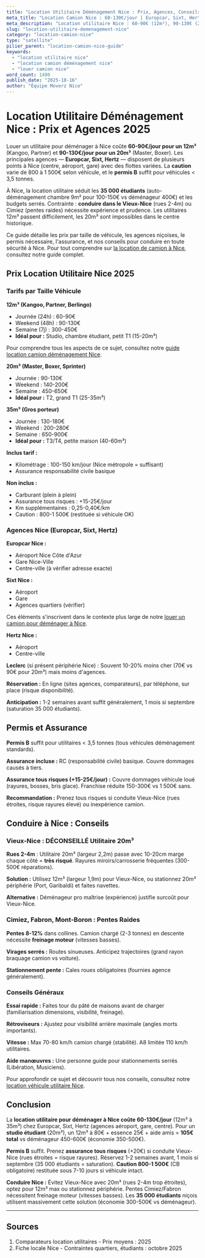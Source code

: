 ```yaml
---
title: "Location Utilitaire Déménagement Nice : Prix, Agences, Conseils 2025"
meta_title: "Location Camion Nice : 60-130€/jour | Europcar, Sixt, Hertz"
meta_description: "Location utilitaire Nice : 60-90€ (12m³), 90-130€ (20m³). Europcar, Sixt, Hertz. Permis B. Caution 800-1500€. Conduite Vieux-Nice. Guide complet."
slug: "location-utilitaire-demenagement-nice"
category: "location-camion-nice"
type: "satellite"
pilier_parent: "location-camion-nice-guide"
keywords:
  - "location utilitaire nice"
  - "location camion déménagement nice"
  - "louer camion nice"
word_count: 1400
publish_date: "2025-10-16"
author: "Équipe Moverz Nice"
---
```


# Location Utilitaire Déménagement Nice : Prix et Agences 2025

Louer un utilitaire pour déménager à Nice coûte **60-90€/jour pour un 12m³** (Kangoo, Partner) et **90-130€/jour pour un 20m³** (Master, Boxer). Les principales agences — **Europcar, Sixt, Hertz** — disposent de plusieurs points à Nice (centre, aéroport, gare) avec des flottes variées. La **caution** varie de 800 à 1 500€ selon véhicule, et le **permis B** suffit pour véhicules < 3,5 tonnes.

À Nice, la location utilitaire séduit les **35 000 étudiants** (auto-déménagement chambre 9m² pour 100-150€ vs déménageur 400€) et les budgets serrés. Contrainte : **conduire dans le Vieux-Nice** (rues 2-4m) ou Cimiez (pentes raides) nécessite expérience et prudence. Les utilitaires 12m³ passent difficilement, les 20m³ sont impossibles dans le centre historique.

Ce guide détaille les prix par taille de véhicule, les agences niçoises, le permis nécessaire, l'assurance, et nos conseils pour conduire en toute sécurité à Nice. Pour tout comprendre sur [la location de camion à Nice](/blog/location-camion-nice/location-camion-nice-guide), consultez notre guide complet.

## Prix Location Utilitaire Nice 2025

### Tarifs par Taille Véhicule

**12m³ (Kangoo, Partner, Berlingo)**
- Journée (24h) : 60-90€
- Weekend (48h) : 90-130€
- Semaine (7j) : 300-450€
- **Idéal pour :** Studio, chambre étudiant, petit T1 (15-20m³)

Pour comprendre tous les aspects de ce sujet, consultez notre [guide location camion déménagement Nice](/blog/location-camion/location-camion-demenagement-nice-guide).


**20m³ (Master, Boxer, Sprinter)**
- Journée : 90-130€
- Weekend : 140-200€
- Semaine : 450-650€
- **Idéal pour :** T2, grand T1 (25-35m³)

**35m³ (Gros porteur)**
- Journée : 130-180€
- Weekend : 200-280€
- Semaine : 650-900€
- **Idéal pour :** T3/T4, petite maison (40-60m³)

**Inclus tarif :**
- Kilométrage : 100-150 km/jour (Nice métropole = suffisant)
- Assurance responsabilité civile basique

**Non inclus :**
- Carburant (plein à plein)
- Assurance tous risques : +15-25€/jour
- Km supplémentaires : 0,25-0,40€/km
- Caution : 800-1 500€ (restituée si véhicule OK)

### Agences Nice (Europcar, Sixt, Hertz)

**Europcar Nice :**
- Aéroport Nice Côte d'Azur
- Gare Nice-Ville
- Centre-ville (à vérifier adresse exacte)

**Sixt Nice :**
- Aéroport
- Gare
- Agences quartiers (vérifier)


Ces éléments s'inscrivent dans le contexte plus large de notre [louer un camion pour déménager à Nice](/blog/location-camion/location-camion-demenagement-nice-guide).

**Hertz Nice :**
- Aéroport
- Centre-ville

**Leclerc** (si présent périphérie Nice) : Souvent 10-20% moins cher (70€ vs 90€ pour 20m³) mais moins d'agences.

**Réservation :** En ligne (sites agences, comparateurs), par téléphone, sur place (risque disponibilité).

**Anticipation :** 1-2 semaines avant suffit généralement, 1 mois si septembre (saturation 35 000 étudiants).

## Permis et Assurance

**Permis B** suffit pour utilitaires < 3,5 tonnes (tous véhicules déménagement standards).

**Assurance incluse :** RC (responsabilité civile) basique. Couvre dommages causés à tiers.

**Assurance tous risques (+15-25€/jour) :** Couvre dommages véhicule loué (rayures, bosses, bris glace). Franchise réduite 150-300€ vs 1 500€ sans.

**Recommandation :** Prenez tous risques si conduite Vieux-Nice (rues étroites, risque rayures élevé) ou inexpérience camion.

## Conduire à Nice : Conseils

### Vieux-Nice : DÉCONSEILLÉ Utilitaire 20m³

**Rues 2-4m** : Utilitaire 20m³ (largeur 2,2m) passe avec 10-20cm marge chaque côté = **très risqué**. Rayures miroirs/carrosserie fréquentes (300-500€ réparations).

**Solution :** Utilisez 12m³ (largeur 1,9m) pour Vieux-Nice, ou stationnez 20m³ périphérie (Port, Garibaldi) et faites navettes.

**Alternative :** Déménageur pro maîtrise (expérience) justifie surcoût pour Vieux-Nice.

### Cimiez, Fabron, Mont-Boron : Pentes Raides

**Pentes 8-12%** dans collines. Camion chargé (2-3 tonnes) en descente nécessite **freinage moteur** (vitesses basses).

**Virages serrés :** Routes sinueuses. Anticipez trajectoires (grand rayon braquage camion vs voiture).

**Stationnement pente :** Cales roues obligatoires (fournies agence généralement).

### Conseils Généraux

**Essai rapide :** Faites tour du pâté de maisons avant de charger (familiarisation dimensions, visibilité, freinage).

**Rétroviseurs :** Ajustez pour visibilité arrière maximale (angles morts importants).

**Vitesse :** Max 70-80 km/h camion chargé (stabilité). A8 limitée 110 km/h utilitaires.

**Aide manœuvres :** Une personne guide pour stationnements serrés (Libération, Musiciens).


Pour approfondir ce sujet et découvrir tous nos conseils, consultez notre [location véhicule utilitaire Nice](/blog/location-camion/location-camion-demenagement-nice-guide).

## Conclusion

La **location utilitaire pour déménager à Nice coûte 60-130€/jour** (12m³ à 35m³) chez Europcar, Sixt, Hertz (agences aéroport, gare, centre). Pour un **studio étudiant** (20m³), un 12m³ à 80€ + essence 25€ + aide amis = **105€ total** vs déménageur 450-600€ (économie 350-500€).

**Permis B** suffit. Prenez **assurance tous risques** (+20€) si conduite Vieux-Nice (rues étroites = risque rayures). Réservez 1-2 semaines avant, 1 mois si septembre (35 000 étudiants = saturation). **Caution 800-1 500€** (CB obligatoire) restituée sous 7-10 jours si véhicule intact.

**Conduire Nice :** Évitez Vieux-Nice avec 20m³ (rues 2-4m trop étroites), optez pour 12m³ max ou stationnez périphérie. Pentes Cimiez/Fabron nécessitent freinage moteur (vitesses basses). Les **35 000 étudiants** niçois utilisent massivement cette solution (économie 300-500€ vs déménageur).

---

## Sources

1. Comparateurs location utilitaires - Prix moyens : 2025
2. Fiche locale Nice - Contraintes quartiers, étudiants : octobre 2025


